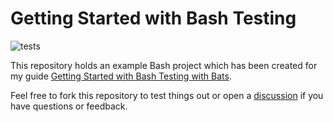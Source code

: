 # Getting Started with Bash Testing

![tests](https://github.com/stefanzweifel/getting-started-with-bash-testing/workflows/tests/badge.svg)

This repository holds an example Bash project which has been created for my guide [Getting Started with Bash Testing with Bats](http://stefanzweifel.io/posts/2020/12/22/getting-started-with-bash-testing-with-bats/).

Feel free to fork this repository to test things out or open a [discussion](https://github.com/stefanzweifel/getting-started-with-bash-testing/discussions) if you have questions or feedback.
